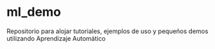 # ml_demo
Repositorio para alojar tutoriales, ejemplos de uso y pequeños demos utilizando Aprendizaje Automático
